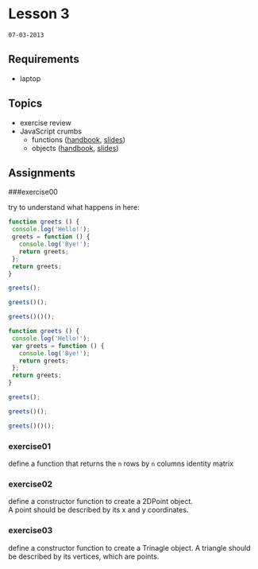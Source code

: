 # Lesson 3
`07-03-2013`

## Requirements

* laptop

## Topics

* exercise review
* JavaScript crumbs
  - functions ([handbook](https://github.com/cvdlab/javascript-crumbs/blob/master/chapters/functions/Readme.md), [slides](https://github.com/cvdlab/javascript-crumbs-slides/blob/master/chapters/functions/Readme.md))
  - objects ([handbook](https://github.com/cvdlab/javascript-crumbs/blob/master/chapters/objects/Readme.md), [slides](https://github.com/cvdlab/javascript-crumbs-slides/blob/master/chapters/objects/Readme.md))

## Assignments

###exercise00

try to understand what happens in here:

```js
function greets () {
 console.log('Hello!');
 greets = function () {
   console.log('Bye!');
   return greets;
 };
 return greets;
}

greets();

greets()();

greets()()();
```

```js
function greets () {
 console.log('Hello!');
 var greets = function () {
   console.log('Bye!');
   return greets;
 };
 return greets;
}

greets();

greets()();

greets()()();
```

### exercise01

define a function that returns the `n` rows by `n` columns identity matrix

### exercise02

define a constructor function to create a 2DPoint object.  
A point should be described by its x and y coordinates.

### exercise03

define a constructor function to create a Trinagle object.
A triangle should be described by its vertices, which are points.


